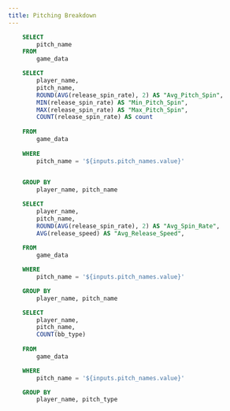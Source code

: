 ```yaml
---
title: Pitching Breakdown
---
```


```sql pitch_names_dropdown
    SELECT 
        pitch_name
    FROM
        game_data
```

<Dropdown 
    data={pitch_names_dropdown} 
    name=pitch_names 
    value=pitch_name 
    title="Select a Pitch Name" 
    defaultValue="Slider"
/>


```sql pitch_spin_agg
    SELECT 
        player_name,
        pitch_name,
        ROUND(AVG(release_spin_rate), 2) AS "Avg_Pitch_Spin", 
        MIN(release_spin_rate) AS "Min_Pitch_Spin", 
        MAX(release_spin_rate) AS "Max_Pitch_Spin", 
        COUNT(release_spin_rate) AS count 
    
    FROM 
        game_data 
    
    WHERE 
        pitch_name = '${inputs.pitch_names.value}'
    

    GROUP BY 
        player_name, pitch_name
```

```sql speed_spin_scatter
    SELECT
        player_name,
        pitch_name,
        ROUND(AVG(release_spin_rate), 2) AS "Avg_Spin_Rate",
        AVG(release_speed) AS "Avg_Release_Speed",
    
    FROM 
        game_data

    WHERE 
        pitch_name = '${inputs.pitch_names.value}'

    GROUP BY 
        player_name, pitch_name
```

```sql pitch_result_scatter
    SELECT
        player_name,
        pitch_name,
        COUNT(bb_type)
    
    FROM 
        game_data

    WHERE 
        pitch_name = '${inputs.pitch_names.value}'

    GROUP BY 
        player_name, pitch_type
```




<BarChart 
    data={pitch_spin_agg}
    x=player_name
    y=Avg_Pitch_Spin
/>

<ScatterPlot 
    data={speed_spin_scatter}
    x=Avg_Release_Speed
    y=Avg_Spin_Rate
    series=player_name
/>

 